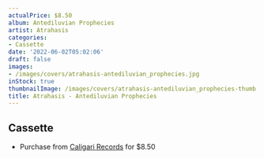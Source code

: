 ```yaml
---
actualPrice: $8.50
album: Antediluvian Prophecies
artist: Atrahasis
categories:
- Cassette
date: '2022-06-02T05:02:06'
draft: false
images:
- /images/covers/atrahasis-antediluvian_prophecies.jpg
inStock: true
thumbnailImage: /images/covers/atrahasis-antediluvian_prophecies-thumb.jpg
title: Atrahasis - Antediluvian Prophecies
---
```


## Cassette
* Purchase from [Caligari Records](https://caligarirecords.storenvy.com/products/35777800-atrahasis-antediluvian-prophecies) for $8.50
